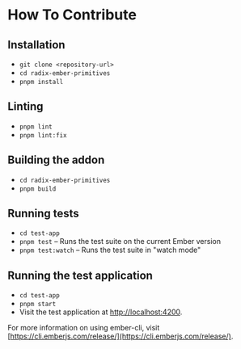 # How To Contribute

## Installation

* `git clone <repository-url>`
* `cd radix-ember-primitives`
* `pnpm install`

## Linting

* `pnpm lint`
* `pnpm lint:fix`

## Building the addon

* `cd radix-ember-primitives`
* `pnpm build`

## Running tests

* `cd test-app`
* `pnpm test` – Runs the test suite on the current Ember version
* `pnpm test:watch` – Runs the test suite in "watch mode"

## Running the test application

* `cd test-app`
* `pnpm start`
* Visit the test application at [http://localhost:4200](http://localhost:4200).

For more information on using ember-cli, visit [https://cli.emberjs.com/release/](https://cli.emberjs.com/release/).

